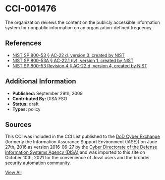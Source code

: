 # CCI-001476

The organization reviews the content on the publicly accessible information system for nonpublic information on an organization-defined frequency.

## References ##

* [NIST SP 800-53 § AC-22 d, version 3, created by NIST](http://csrc.nist.gov/publications/PubsSPs.html)
* [NIST SP 800-53A § AC-22.1 (iv), version 1, created by NIST](http://csrc.nist.gov/publications/PubsSPs.html)
* [NIST SP 800-53 Revision 4 § AC-22 d, version 4, created by NIST](http://csrc.nist.gov/publications/PubsSPs.html)


## Additional Information ##

* **Published:** September 29th, 2009
* **Contributed By:** DISA FSO
* **Status:** draft
* **Types:** policy

## Sources ##

This CCI was included in the CCI List published to the [DoD Cyber Exchange](https://public.cyber.mil/stigs/cci/)
(formerly the Information Assurance Support Environment (IASE)) on June 27th, 2016 as version
2016-06-27 by the [Cyber Directorate of the Defense Information Systems Agency (DISA)](https://public.cyber.mil/about-cyber/)
and was imported to this site on October 10th, 2021 for the convenience of Joval users and the broader
security automation community.

[View All](../README.md)

